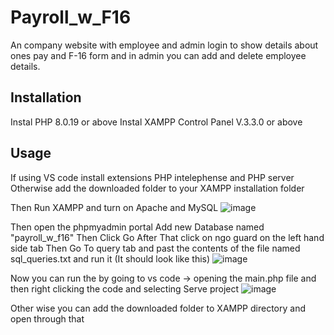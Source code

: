 # Payroll_w_F16
An company website with employee and admin login to show details about ones pay and F-16 form and in admin you can add and delete employee details.

## Installation
Instal PHP 8.0.19 or above
Instal XAMPP Control Panel V.3.3.0 or above

## Usage
If using VS code install extensions PHP intelephense and PHP server
Otherwise add the downloaded folder to your XAMPP installation folder

Then Run XAMPP and turn on Apache and MySQL
![image](https://user-images.githubusercontent.com/51701562/230728629-c0636b2d-91ad-4e12-bcf6-000807a8a442.png)

Then open the phpmyadmin portal
Add new Database named "payroll_w_f16"
Then Click Go
After That click on ngo guard on the left hand side tab
Then Go To query tab and past the contents of the file named sql_queries.txt and run it
(It should look like this)
![image](https://user-images.githubusercontent.com/51701562/230729521-68759a07-2d1a-4c64-84fa-6f8fda65e615.png)

Now you can run the by going to vs code -> opening the main.php file and then right clicking the code and selecting Serve project
![image](https://user-images.githubusercontent.com/51701562/230729012-0dba7931-8742-4046-89f3-a6b53f1f8ea9.png)

Other wise you can add the downloaded folder to XAMPP directory and open through that

